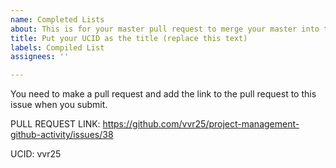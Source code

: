 ```yaml
---
name: Completed Lists
about: This is for your master pull request to merge your master into this repo.
title: Put your UCID as the title (replace this text)
labels: Compiled List
assignees: ''

---
```


You need to make a pull request and add the link to the pull request to this issue when you submit.  

PULL REQUEST LINK: https://github.com/vvr25/project-management-github-activity/issues/38

UCID: vvr25
